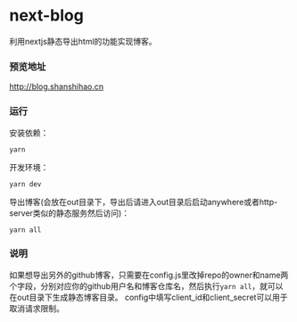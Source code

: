 # next-blog
利用nextjs静态导出html的功能实现博客。

### 预览地址
http://blog.shanshihao.cn

### 运行
安装依赖：
```
yarn
```
开发环境：
```
yarn dev
```
导出博客(会放在out目录下，导出后请进入out目录后启动anywhere或者http-server类似的静态服务然后访问)：
```
yarn all
```

### 说明
如果想导出另外的github博客，只需要在config.js里改掉repo的owner和name两个字段，分别对应你的github用户名和博客仓库名，然后执行`yarn all`，就可以在out目录下生成静态博客目录。
config中填写client_id和client_secret可以用于取消请求限制。
